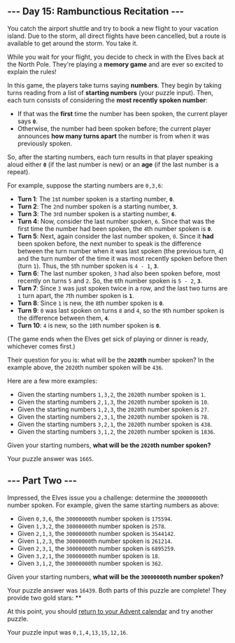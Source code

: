 
## --- Day 15: Rambunctious Recitation ---
You catch the airport shuttle and try to book a new flight to your vacation island. Due to the storm, all direct flights have been cancelled, but a route is available to get around the storm. You take it.

While you wait for your flight, you decide to check in with the Elves back at the North Pole. They're playing a **memory game** and are ever so excited to explain the rules!

In this game, the players take turns saying **numbers**. They begin by taking turns reading from a list of **starting numbers** (your puzzle input). Then, each turn consists of considering the **most recently spoken number**:

 - If that was the **first** time the number has been spoken, the current player says **`0`**.
 - Otherwise, the number had been spoken before; the current player announces **how many turns apart** the number is from when it was previously spoken.

So, after the starting numbers, each turn results in that player speaking aloud either **`0`** (if the last number is new) or an **age** (if the last number is a repeat).

For example, suppose the starting numbers are `0,3,6`:

 - **Turn 1**: The `1`st number spoken is a starting number, **`0`**.
 - **Turn 2**: The `2`nd number spoken is a starting number, **`3`**.
 - **Turn 3**: The `3`rd number spoken is a starting number, **`6`**.
 - **Turn 4**: Now, consider the last number spoken, `6`. Since that was the first time the number had been spoken, the `4`th number spoken is **`0`**.
 - **Turn 5**: Next, again consider the last number spoken, `0`. Since it **had** been spoken before, the next number to speak is the difference between the turn number when it was last spoken (the previous turn, `4`) and the turn number of the time it was most recently spoken before then (turn `1`). Thus, the `5`th number spoken is `4 - 1`, **`3`**.
 - **Turn 6**: The last number spoken, `3` had also been spoken before, most recently on turns `5` and `2`. So, the `6`th number spoken is `5 - 2`, **`3`**.
 - **Turn 7**: Since `3` was just spoken twice in a row, and the last two turns are `1` turn apart, the `7`th number spoken is **`1`**.
 - **Turn 8**: Since `1` is new, the `8`th number spoken is **`0`**.
 - **Turn 9**: `0` was last spoken on turns `8` and `4`, so the `9`th number spoken is the difference between them, **`4`**.
 - **Turn 10**: `4` is new, so the `10`th number spoken is **`0`**.

(The game ends when the Elves get sick of playing or dinner is ready, whichever comes first.)

Their question for you is: what will be the **`2020`th** number spoken? In the example above, the `2020`th number spoken will be `436`.

Here are a few more examples:

 - Given the starting numbers `1,3,2`, the `2020`th number spoken is `1`.
 - Given the starting numbers `2,1,3`, the `2020`th number spoken is `10`.
 - Given the starting numbers `1,2,3`, the `2020`th number spoken is `27`.
 - Given the starting numbers `2,3,1`, the `2020`th number spoken is `78`.
 - Given the starting numbers `3,2,1`, the `2020`th number spoken is `438`.
 - Given the starting numbers `3,1,2`, the `2020`th number spoken is `1836`.

Given your starting numbers, **what will be the `2020`th number spoken?**

Your puzzle answer was `1665`.
## --- Part Two ---
Impressed, the Elves issue you a challenge: determine the `30000000`th number spoken. For example, given the same starting numbers as above:

 - Given `0,3,6`, the `30000000`th number spoken is `175594`.
 - Given `1,3,2`, the `30000000`th number spoken is `2578`.
 - Given `2,1,3`, the `30000000`th number spoken is `3544142`.
 - Given `1,2,3`, the `30000000`th number spoken is `261214`.
 - Given `2,3,1`, the `30000000`th number spoken is `6895259`.
 - Given `3,2,1`, the `30000000`th number spoken is `18`.
 - Given `3,1,2`, the `30000000`th number spoken is `362`.

Given your starting numbers, **what will be the `30000000`th number spoken?**

Your puzzle answer was `16439`.
Both parts of this puzzle are complete! They provide two gold stars: **

At this point, you should [return to your Advent calendar](https://adventofcode.com/2020) and try another puzzle.

Your puzzle input was `0,1,4,13,15,12,16`.
